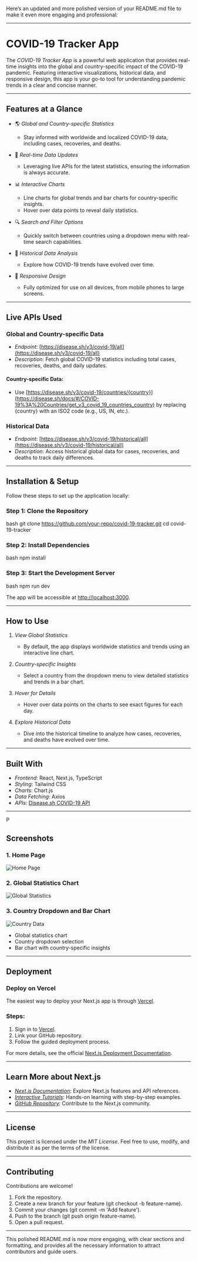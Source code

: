 Here’s an updated and more polished version of your README.md file to make it even more engaging and professional:

---

# COVID-19 Tracker App

The *COVID-19 Tracker App* is a powerful web application that provides real-time insights into the global and country-specific impact of the COVID-19 pandemic. Featuring interactive visualizations, historical data, and responsive design, this app is your go-to tool for understanding pandemic trends in a clear and concise manner.

---

## Features at a Glance

- 🌎 *Global and Country-specific Statistics*  
  - Stay informed with worldwide and localized COVID-19 data, including cases, recoveries, and deaths.

- 🔄 *Real-time Data Updates*  
  - Leveraging live APIs for the latest statistics, ensuring the information is always accurate.

- 📊 *Interactive Charts*  
  - Line charts for global trends and bar charts for country-specific insights.  
  - Hover over data points to reveal daily statistics.

- 🔍 *Search and Filter Options*  
  - Quickly switch between countries using a dropdown menu with real-time search capabilities.

- 📅 *Historical Data Analysis*  
  - Explore how COVID-19 trends have evolved over time.

- 📱 *Responsive Design*  
  - Fully optimized for use on all devices, from mobile phones to large screens.

---

## Live APIs Used

### Global and Country-specific Data
- *Endpoint*: [https://disease.sh/v3/covid-19/all](https://disease.sh/v3/covid-19/all)  
- *Description*: Fetch global COVID-19 statistics including total cases, recoveries, deaths, and daily updates.  

#### Country-specific Data:  
- Use [https://disease.sh/v3/covid-19/countries/{country}](https://disease.sh/docs/#/COVID-19%3A%20Countries/get_v3_covid_19_countries_country) by replacing {country} with an ISO2 code (e.g., US, IN, etc.).

### Historical Data
- *Endpoint*: [https://disease.sh/v3/covid-19/historical/all](https://disease.sh/v3/covid-19/historical/all)  
- *Description*: Access historical global data for cases, recoveries, and deaths to track daily differences.

---

## Installation & Setup

Follow these steps to set up the application locally:

### Step 1: Clone the Repository
bash
git clone https://github.com/your-repo/covid-19-tracker.git
cd covid-19-tracker


### Step 2: Install Dependencies
bash
npm install


### Step 3: Start the Development Server
bash
npm run dev


The app will be accessible at [http://localhost:3000](http://localhost:3000).

---

## How to Use

1. *View Global Statistics*  
   - By default, the app displays worldwide statistics and trends using an interactive line chart.

2. *Country-specific Insights*  
   - Select a country from the dropdown menu to view detailed statistics and trends in a bar chart.

3. *Hover for Details*  
   - Hover over data points on the charts to see exact figures for each day.

4. *Explore Historical Data*  
   - Dive into the historical timeline to analyze how cases, recoveries, and deaths have evolved over time.

---

## Built With

- *Frontend*: React, Next.js, TypeScript  
- *Styling*: Tailwind CSS  
- *Charts*: Chart.js  
- *Data Fetching*: Axios  
- *APIs*: [Disease.sh COVID-19 API](https://disease.sh/docs/)

---


P
## Screenshots

### 1. Home Page  
![Home Page](./public/frontpage.png)

### 2. Global Statistics Chart  
![Global Statistics](./public/globlechat.png)

### 3. Country Dropdown and Bar Chart  
![Country Data](./public/chart.png)

- Global statistics chart  
- Country dropdown selection  
- Bar chart with country-specific insights  

---

## Deployment

### Deploy on Vercel  
The easiest way to deploy your Next.js app is through [Vercel](https://vercel.com).  

### Steps:  
1. Sign in to [Vercel](https://vercel.com).  
2. Link your GitHub repository.  
3. Follow the guided deployment process.  

For more details, see the official [Next.js Deployment Documentation](https://nextjs.org/docs/app/building-your-application/deploying).

---

## Learn More about Next.js

- *[Next.js Documentation](https://nextjs.org/docs)*: Explore Next.js features and API references.  
- *[Interactive Tutorials](https://nextjs.org/learn)*: Hands-on learning with step-by-step examples.  
- *[GitHub Repository](https://github.com/vercel/next.js)*: Contribute to the Next.js community.

---

## License

This project is licensed under the *MIT License*. Feel free to use, modify, and distribute it as per the terms of the license.

---

## Contributing

Contributions are welcome!  
1. Fork the repository.  
2. Create a new branch for your feature (git checkout -b feature-name).  
3. Commit your changes (git commit -m 'Add feature').  
4. Push to the branch (git push origin feature-name).  
5. Open a pull request.

---

This polished README.md is now more engaging, with clear sections and formatting, and provides all the necessary information to attract contributors and guide users.
